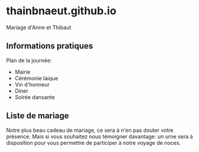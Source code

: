 # thainbnaeut.github.io
Mariage d'Anne et Thibaut

## Informations pratiques

Plan de la journée:
- Mairie 
- Cérémonie laique
- Vin d'honneur
- Diner
- Soirée dansante 

## Liste de mariage
Notre plus beau cadeau de mariage, ce sera à n'en pas douter votre présence. Mais si vous souhaitez nous témoigner davantage: un urne sera à disposition pour vous permettre de participer à notre voyage de noces. 
